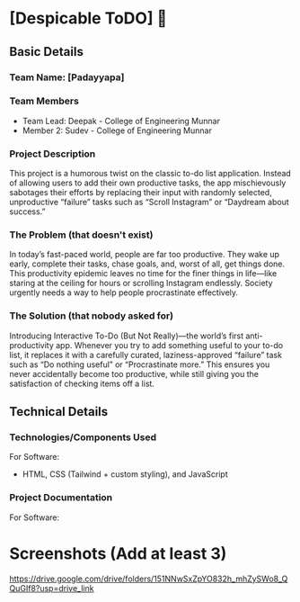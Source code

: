 

# [Despicable ToDO] 🎯


## Basic Details
### Team Name: [Padayyapa]


### Team Members
- Team Lead: Deepak - College of Engineering Munnar
- Member 2:  Sudev -  College of Engineering Munnar


### Project Description
This project is a humorous twist on the classic to-do list application. Instead of allowing users to add their own productive tasks, the app mischievously sabotages their efforts by replacing their input with randomly selected, unproductive “failure” tasks such as “Scroll Instagram” or “Daydream about success.”

### The Problem (that doesn't exist)

In today’s fast-paced world, people are far too productive. They wake up early, complete their tasks, chase goals, and, worst of all, get things done. This productivity epidemic leaves no time for the finer things in life—like staring at the ceiling for hours or scrolling Instagram endlessly. Society urgently needs a way to help people procrastinate effectively.

### The Solution (that nobody asked for)

Introducing Interactive To-Do (But Not Really)—the world’s first anti-productivity app.
Whenever you try to add something useful to your to-do list, it replaces it with a carefully curated, laziness-approved “failure” task such as “Do nothing useful” or “Procrastinate more.” This ensures you never accidentally become too productive, while still giving you the satisfaction of checking items off a list.

## Technical Details
### Technologies/Components Used
For Software:
-  HTML, CSS (Tailwind + custom styling), and JavaScript


### Project Documentation
For Software:

# Screenshots (Add at least 3)

https://drive.google.com/drive/folders/151NNwSxZpYO832h_mhZySWo8_QQuGIf8?usp=drive_link




